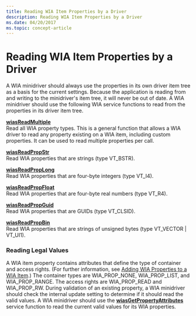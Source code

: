 ```yaml
---
title: Reading WIA Item Properties by a Driver
description: Reading WIA Item Properties by a Driver
ms.date: 04/20/2017
ms.topic: concept-article
---
```


# Reading WIA Item Properties by a Driver





A WIA minidriver should always use the properties in its own driver item tree as a basis for the current settings. Because the application is reading from and writing to the minidriver's item tree, it will never be out of date. A WIA minidriver should use the following WIA service functions to read from the properties in its driver item tree.

<a href="" id="wiasreadmultiple"></a>[**wiasReadMultiple**](/windows-hardware/drivers/ddi/wiamdef/nf-wiamdef-wiasreadmultiple)  
Read all WIA property types. This is a general function that allows a WIA driver to read any property existing on a WIA item, including custom properties. It can be used to read multiple properties per call.

<a href="" id="wiasreadpropstr"></a>[**wiasReadPropStr**](/windows-hardware/drivers/ddi/wiamdef/nf-wiamdef-wiasreadpropstr)  
Read WIA properties that are strings (type VT\_BSTR).

<a href="" id="wiasreadproplong"></a>[**wiasReadPropLong**](/windows-hardware/drivers/ddi/wiamdef/nf-wiamdef-wiasreadproplong)  
Read WIA properties that are four-byte integers (type VT\_I4).

<a href="" id="wiasreadpropfloat"></a>[**wiasReadPropFloat**](/windows-hardware/drivers/ddi/wiamdef/nf-wiamdef-wiasreadpropfloat)  
Read WIA properties that are four-byte real numbers (type VT\_R4).

<a href="" id="wiasreadpropguid"></a>[**wiasReadPropGuid**](/windows-hardware/drivers/ddi/wiamdef/nf-wiamdef-wiasreadpropguid)  
Read WIA properties that are GUIDs (type VT\_CLSID).

<a href="" id="wiasreadpropbin"></a>[**wiasReadPropBin**](/windows-hardware/drivers/ddi/wiamdef/nf-wiamdef-wiasreadpropbin)  
Read WIA properties that are strings of unsigned bytes (type VT\_VECTOR | VT\_UI1).

### Reading Legal Values

A WIA item property contains attributes that define the type of container and access rights. (For further information, see [Adding WIA Properties to a WIA Item](adding-wia-properties-to-a-wia-item.md).) The container types are WIA\_PROP\_NONE, WIA\_PROP\_LIST, and WIA\_PROP\_RANGE. The access rights are WIA\_PROP\_READ and WIA\_PROP\_RW. During validation of an existing property, a WIA minidriver should check the internal update setting to determine if it should read the valid values. A WIA minidriver should use the [**wiasGetPropertyAttributes**](/windows-hardware/drivers/ddi/wiamdef/nf-wiamdef-wiasgetpropertyattributes) service function to read the current valid values for its WIA properties.

 

